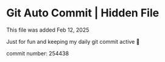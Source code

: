 # Git Auto Commit | Hidden File

This file was added Feb 12, 2025

Just for fun and keeping my daily git commit active 🤪

commit number: 254438

